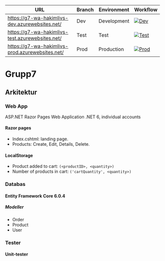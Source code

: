 <div align="center">

URL | Branch | Environment | Workflow
--- | ------ | ----------- | ------
https://g7-wa-hakimlivs-dev.azurewebsites.net/ | Dev | Development | [![Dev](https://github.com/PUVSNV21-KVALIT21/Grupp7/workflows/Dev/badge.svg)](https://github.com/PUVSNV21-KVALIT21/Grupp7/actions/workflows/dev_g7-wa-hakimlivs.yml)
https://g7-wa-hakimlivs-test.azurewebsites.net/ | Test| Test | [![Test](https://github.com/PUVSNV21-KVALIT21/Grupp7/workflows/Test/badge.svg)](https://github.com/PUVSNV21-KVALIT21/Grupp7/actions/workflows/test_g7-wa-hakimlivs.yml)
https://g7-wa-hakimlivs-prod.azurewebsites.net/ | Prod | Production | [![Prod](https://github.com/PUVSNV21-KVALIT21/Grupp7/workflows/Prod/badge.svg)](https://github.com/PUVSNV21-KVALIT21/Grupp7/actions/workflows/prod_g7-wa-hakimlivs.yml)

</div>

# Grupp7 

## Arkitektur

### Web App

ASP.NET Razor Pages Web Application .NET 6, individual accounts

#### Razor pages

* Index.cshtml: landing page.
* Products: Create, Edit, Details, Delete.

#### LocalStorage

* Product added to cart: `(<productID>, <quantity>)`
* Number of products in cart: `('cartQuantity', <quantity>)`

### Databas

#### Entity Framework Core 6.0.4

##### Modeller

* Order
* Product
* User

### Tester

#### Unit-tester
